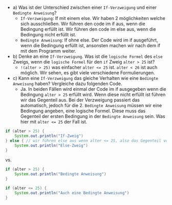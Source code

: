 ﻿* a) Was ist der Unterschied zwischen einer ``If-Verzweigung`` und einer ``Bedingte Anweisung``?
  * ``If-Verzweigung``: If mit einem else. Wir haben 2 möglichkeiten welche sich ausschließen. Wir führen den code im if aus, wenn die Bedingung erfüllt ist. Wir führen den code im else aus, wenn die Bedingung nicht erfüllt ist.
  * ``Bedingte Anweisung``: If ohne else. Der Code wird im if ausgeführt, wenn die Bedingung erfüllt ist, ansonsten machen wir nach dem if mit dem Programm weiter.
* b) Denke an eine ``If-Verzweigung``. Was ist die ``logische Formel`` des ``else`` Zweigs, wenn die ``logische Formel`` für den ``if`` Zweig ``alter > 25`` ist?
  * ``!(alter > 25)`` was einfacher ``alter <= 25`` ist. ``alter < 26`` ist auch möglich. Wir sehen, es gibt viele verschiedene Formulierungen.
* c) Kann eine ``If-Verzweigung`` das gleiche Verhalten wie eine ``Bedingte Anweisung`` haben? Vergleiche dazu folgenden Code.
  * Ja. In beiden Fällen wird einmal der Code im if ausgegeben wenn die Bedingung ``alter > 25`` erfüllt wird. Wenn diese nicht erfüllt ist führen wir das Gegenteil aus. Bei der Verzweigung passiert das automatisch, jedoch für die 2. ``Bedingte Anweisung`` müssen wir eine Bedingung angeben, eine logische Formel. Diese muss das Gegenteil der ersten Bedingung in der ``Bedingte Anweisung`` sein. Was hier mit ``alter <= 25`` der Fall ist.
```java
if (alter > 25) {
    System.out.println("If-Zweig")
} else { // wir führen else aus wenn alter <= 25, also das Gegenteil von alter > 25 eintritt.
    System.out.println("Else-Zweig")
}
```

vs.

```java
if (alter > 25) {
    System.out.println("Bedingte Anweisung")
} 

if (alter <= 25) {
    System.out.println("Auch eine Bedingte Anweisung")
}
```
